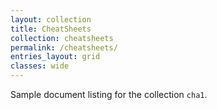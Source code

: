 ```yaml
---
layout: collection
title: CheatSheets
collection: cheatsheets
permalink: /cheatsheets/
entries_layout: grid
classes: wide
---
```


Sample document listing for the collection `cha1`.